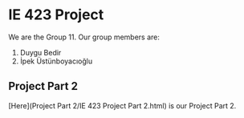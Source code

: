 # IE 423 Project

We are the Group 11. Our group members are:
1. Duygu Bedir
2. İpek Üstünboyacıoğlu


## Project Part 2
[Here](Project Part 2/IE 423 Project Part 2.html) is our Project Part 2.
